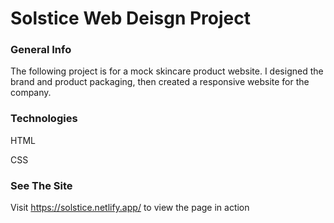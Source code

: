 # Solstice Web Deisgn Project

### General Info
The following project is for a mock skincare product website. I designed the brand and product packaging, then created a responsive website for the company. 

### Technologies
HTML

CSS

### See The Site
Visit https://solstice.netlify.app/ to view the page in action
